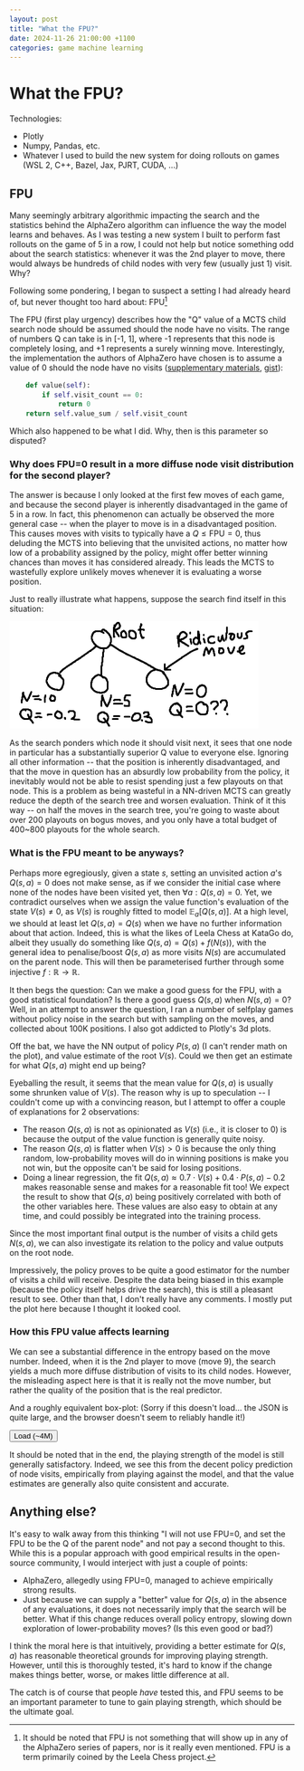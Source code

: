 ```yaml
---
layout: post
title: "What the FPU?"
date: 2024-11-26 21:00:00 +1100
categories: game machine learning
---
```

# What the FPU?

Technologies:
- Plotly
- Numpy, Pandas, etc.
- Whatever I used to build the new system for doing rollouts on games (WSL 2, C++, Bazel, Jax, PJRT, CUDA, ...)

## FPU

Many seemingly arbitrary algorithmic impacting the search and the statistics behind the AlphaZero algorithm can influence the way the model learns and behaves. As I was testing a new system I built to perform fast rollouts on the game of 5 in a row, I could not help but notice something odd about the search statistics: whenever it was the 2nd player to move, there would always be hundreds of child nodes with very few (usually just 1) visit. Why?

Following some pondering, I began to suspect a setting I had already heard of, but never thought too hard about: FPU[^1]

[^1]: It should be noted that FPU is not something that will show up in any of the AlphaZero series of papers, nor is it really even mentioned. FPU is a term primarily coined by the Leela Chess project.

The FPU (first play urgency) describes how the "Q" value of a MCTS child search node should be assumed should the node have no visits. The range of numbers Q can take is in [-1, 1], where -1 represents that this node is completely losing, and +1 represents a surely winning move. Interestingly, the implementation the authors of AlphaZero have chosen is to assume a value of 0 should the node have no visits ([supplementary materials](https://www.science.org/doi/10.1126/science.aar6404#supplementary-materials), [gist](https://gist.github.com/erenon/cb42f6656e5e04e854e6f44a7ac54023#file-alpha_zero_pseudocode-py-L63)):

```py
    def value(self):
        if self.visit_count == 0:
            return 0
    return self.value_sum / self.visit_count
```

Which also happened to be what I did. Why, then is this parameter so disputed?

### Why does FPU=0 result in a more diffuse node visit distribution for the second player?

The answer is because I only looked at the first few moves of each game, and because the second player is inherently disadvantaged in the game of 5 in a row. In fact, this phenomenon can actually be observed the more general case -- when the player to move is in a disadvantaged position. This causes moves with visits to typically have a $Q \le \text{FPU} = 0$, thus deluding the MCTS into believing that the unvisited actions, no matter how low of a probability assigned by the policy, might offer better winning chances than moves it has considered already. This leads the MCTS to wastefully explore unlikely moves whenever it is evaluating a worse position.

Just to really illustrate what happens, suppose the search find itself in this situation:

![MCTS FPU](/static/fpu/mcts-fpu.png)

As the search ponders which node it should visit next, it sees that one node in particular has a substantially superior Q value to everyone else. Ignoring all other information -- that the position is inherently disadvantaged, and that the move in question has an absurdly low probability from the policy, it inevitably would not be able to resist spending just a few playouts on that node. This is a problem as being wasteful in a NN-driven MCTS can greatly reduce the depth of the search tree and worsen evaluation. Think of it this way -- on half the moves in the search tree, you're going to waste about over 200 playouts on bogus moves, and you only have a total budget of 400~800 playouts for the whole search.

### What is the FPU meant to be anyways?

Perhaps more egregiously, given a state $s$, setting an unvisited action $a$'s $Q(s, a) = 0$ does not make sense, as if we consider the initial case where none of the nodes have been visited yet, then $\forall a: Q(s, a) = 0$. Yet, we contradict ourselves when we assign the value function's evaluation of the state $V(s) \ne 0$, as $V(s)$ is roughly fitted to model $\mathbb{E}_a[Q(s, a)]$. At a high level, we should at least let $Q(s, a) = Q(s)$ when we have no further information about that action. Indeed, this is what the likes of Leela Chess at KataGo do, albeit they usually do something like $Q(s, a) = Q(s) + f(N(s))$, with the general idea to penalise/boost $Q(s, a)$ as more visits $N(s)$ are accumulated on the parent node. This will then be parameterised further through some injective $f: \mathbb{R} \to \mathbb{R}$.

It then begs the question: Can we make a good guess for the FPU, with a good statistical foundation? Is there a good guess $Q(s, a)$ when $N(s, a) = 0$? Well, in an attempt to answer the question, I ran a number of selfplay games without policy noise in the search but with sampling on the moves, and collected about 100K positions. I also got addicted to Plotly's 3d plots.

Off the bat, we have the NN output of policy $P(s, a)$ (I can't render math on the plot), and value estimate of the root $V(s)$. Could we then get an estimate for what $Q(s, a)$ might end up being?

<script type="text/javascript">window.PlotlyConfig = {MathJaxConfig: 'local'};</script>
<script charset="utf-8" src="https://cdn.plot.ly/plotly-2.35.2.min.js"></script>

<div id="policy-value-child-q"></div>

<script type="text/javascript" src="/static/fpu/policy_value_child_q.js"></script>

Eyeballing the result, it seems that the mean value for $Q(s, a)$ is usually some shrunken value of $V(s)$. The reason why is up to speculation -- I couldn't come up with a convincing reason, but I attempt to offer a couple of explanations for 2 observations:

- The reason $Q(s, a)$ is not as opinionated as $V(s)$ (i.e., it is closer to 0) is because the output of the value function is generally quite noisy.
- The reason $Q(s, a)$ is flatter when $V(s) > 0$ is because the only thing random, low-probability moves will do in winning positions is make you not win, but the opposite can't be said for losing positions.
- Doing a linear regression, the fit $Q(s, a) \approx 0.7 \cdot V(s) + 0.4 \cdot P(s, a) - 0.2$ makes reasonable sense and makes for a reasonable fit too! We expect the result to show that $Q(s, a)$ being positively correlated with both of the other variables here. These values are also easy to obtain at any time, and could possibly be integrated into the training process.

Since the most important final output is the number of visits a child gets $N(s, a)$, we can also investigate its relation to the policy and value outputs on the root node.

<div id="policy-value-child-n"></div>

<script type="text/javascript" src="/static/fpu/policy_value_child_n.js"></script>

Impressively, the policy proves to be quite a good estimator for the number of visits a child will receive. Despite the data being biased in this example (because the policy itself helps drive the search), this is still a pleasant result to see. Other than that, I don't really have any comments. I mostly put the plot here because I thought it looked cool.

### How this FPU value affects learning

<div id="search-entropy-freq"></div>
<script type="text/javascript" src="/static/fpu/search_entropy_freq.js"></script>

We can see a substantial difference in the entropy based on the move number. Indeed, when it is the 2nd player to move (move 9), the search yields a much more diffuse distribution of visits to its child nodes. However, the misleading aspect here is that it is really not the move number, but rather the quality of the position that is the real predictor.

<div id="value-policy-entropy-frequency"></div>
<script type="text/javascript" src="/static/fpu/value_policy_entropy_frequency.js"></script>

And a roughly equivalent box-plot: (Sorry if this doesn't load... the JSON is quite large, and the browser doesn't seem to reliably handle it!)

<button onclick="load_value_policy_entropy_frequency_box();this.hidden=true;">Load (~4M)</button>

<div id="value-policy-entropy-frequency-box"></div>
<script type="text/javascript" src="/static/fpu/value_policy_entropy_frequency_box.js"></script>

It should be noted that in the end, the playing strength of the model is still generally satisfactory. Indeed, we see this from the decent policy prediction of node visits, empirically from playing against the model, and that the value estimates are generally also quite consistent and accurate.

<div id="vq-log-freq"></div>
<script type="text/javascript" src="/static/fpu/vq_log_freq.js"></script>

## Anything else?

It's easy to walk away from this thinking "I will not use FPU=0, and set the FPU to be the Q of the parent node" and not pay a second thought to this. While this is a popular approach with good empirical results in the open-source community, I would interject with just a couple of points:

- AlphaZero, allegedly using FPU=0, managed to achieve empirically strong results.
- Just because we can supply a "better" value for $Q(s, a)$ in the absence of any evaluations, it does not necessarily imply that the search will be better. What if this change reduces overall policy entropy, slowing down exploration of lower-probability moves? (Is this even good or bad?)

I think the moral here is that intuitively, providing a better estimate for $Q(s, a)$ has reasonable theoretical grounds for improving playing strength. However, until this is thoroughly tested, it's hard to know if the change makes things better, worse, or makes little difference at all.

The catch is of course that people _have_ tested this, and FPU seems to be an important parameter to tune to gain playing strength, which should be the ultimate goal.
